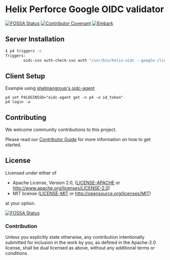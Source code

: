 # Helix Perforce Google OIDC validator
[![FOSSA Status](https://app.fossa.io/api/projects/git%2Bgithub.com%2FEmbarkStudios%2Fhelix-oidc.svg?type=shield)](https://app.fossa.io/projects/git%2Bgithub.com%2FEmbarkStudios%2Fhelix-oidc?ref=badge_shield)
[![Contributor Covenant](https://img.shields.io/badge/contributor%20covenant-v1.4%20adopted-ff69b4.svg)](CODE_OF_CONDUCT.md)
[![Embark](https://img.shields.io/badge/embark-open%20source-blueviolet.svg)](https://github.com/EmbarkStudios)


## Server Installation
``` bash
$ p4 triggers -o
Triggers:
        oidc-sso auth-check-sso auth "/usr/bin/helix-oidc --google-client-id <google-client-id> validate --id %email% -c %clientip%"
```

## Client Setup
Example using [shelmangroup's oidc-agent](https://github.com/shelmangroup/oidc-agent)
```
p4 set P4LOGINSSO="oidc-agent get -n p4 -o id_token"
p4 login -a
```

## Contributing

We welcome community contributions to this project.

Please read our [Contributor Guide](CONTRIBUTING.md) for more information on how to get started.

## License

Licensed under either of

* Apache License, Version 2.0, ([LICENSE-APACHE](LICENSE-APACHE) or http://www.apache.org/licenses/LICENSE-2.0)
* MIT license ([LICENSE-MIT](LICENSE-MIT) or http://opensource.org/licenses/MIT)

at your option.

[![FOSSA Status](https://app.fossa.io/api/projects/git%2Bgithub.com%2FEmbarkStudios%2Fhelix-oidc.svg?type=large)](https://app.fossa.io/projects/git%2Bgithub.com%2FEmbarkStudios%2Fhelix-oidc?ref=badge_large)

### Contribution

Unless you explicitly state otherwise, any contribution intentionally submitted for inclusion in the work by you, as defined in the Apache-2.0 license, shall be dual licensed as above, without any additional terms or conditions.
